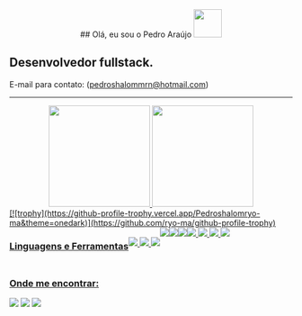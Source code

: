 

<div align="center">
## Olá, eu sou o Pedro Araújo <img src="https://media0.giphy.com/media/yUPOIihbfS3A7v0vML/giphy.gif?                             cid=790b761171163e09404a86cd4c52a51458a4b56a216b95aa&rid=giphy.gif&ct=s" width="50"></h2></div>

<h2>Desenvolvedor fullstack.</h2>

E-mail para contato: (pedroshalommrn@hotmail.com)

---

<div align="center">
  <a href="https://github.com/Pedroshalom">
  <img height="180em" src="https://github-readme-stats.vercel.app/api?username=Pedroshalom&show_icons=true&theme=highcontrast&include_all_commits=true&count_private=true"/>
  <img height="180em" src="https://github-readme-stats.vercel.app/api/top-langs/?username=Pedroshalom&layout=compact&langs_count=7&theme=highcontrast"/>
  </div>
  <div>
  [![trophy](https://github-profile-trophy.vercel.app/Pedroshalomryo-ma&theme=onedark)](https://github.com/ryo-ma/github-profile-trophy)
  </div>
  
   <div style="display: flex"><br>
     <h3>Linguagens e Ferramentas</h3>
   <div><br>
     <img src="https://img.shields.io/badge/HTML5-E34F26?style=for-the-badge&logo=html5&logoColor=white">
     <img src="https://img.shields.io/badge/javascript-%23323330.svg?style=for-the-badge&logo=javascript&logoColor=%23F7DF1E">
     <img src="https://img.shields.io/badge/css3-%231572B6.svg?style=for-the-badge&logo=css3&logoColor=white">
     </div>
     <img src="https://img.shields.io/badge/react-%2320232a.svg?style=for-the-badge&logo=react&logoColor=%2361DAFB">
     <img src="https://img.shields.io/badge/git-%23F05033.svg?style=for-the-badge&logo=git&logoColor=white">
     <img src="https://img.shields.io/badge/github-%23121011.svg?style=for-the-badge&logo=github&logoColor=white">
     <div>
     <img src="https://img.shields.io/badge/vercel-%23000000.svg?style=for-the-badge&logo=vercel&logoColor=white">
     <img src="https://img.shields.io/badge/React_Router-CA4245?style=for-the-badge&logo=react-router&logoColor=white">
     <img src="https://img.shields.io/badge/redux-%23593d88.svg?style=for-the-badge&logo=redux&logoColor=white">
     <img src="https://img.shields.io/badge/Docker-2CA5E0?style=for-the-badge&logo=docker&logoColor=whit">
   </div>  
     </div>
  
  ##
  
  <div> 
  <h3 align="left">Onde me encontrar:</h3>
   <a href="https://www.linkedin.com/in/pedro-manoel-santos/" alt="Linkedin">
  <img src="https://img.shields.io/badge/-Linkedin-0e76a8?style=flat-square&logo=Linkedin&logoColor=white&link=https://www.linkedin.com/in/rodrigosakae/" /></a>

  <a href="http://wa.me/+5584987836762" alt="WhatsApp">
  <img src="https://img.shields.io/badge/-WhatsApp-25d366?style=flat-square&labelColor=25d366&logo=whatsapp&logoColor=white&link=http://wa.me/+5584987836762"/></a>

  <a href="https://www.instagram.com/pedrinho_shalom/" alt="Instagram">
  <img src="https://img.shields.io/badge/-Instagram-DF0174?style=flat-square&labelColor=DF0174&logo=instagram&logoColor=white&link=https://www.instagram.com/rsakae/"/></a>
    </p> 

 
